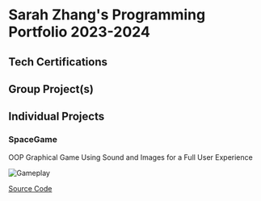# Sarah Zhang's Programming Portfolio 2023-2024

## Tech Certifications

## Group Project(s)

## Individual Projects

### SpaceGame
OOP Graphical Game Using Sound and Images for a Full User Experience 

![Gameplay]()

[Source Code]()
